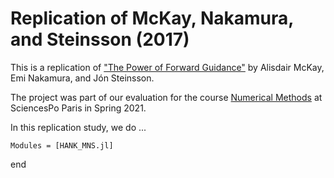 # Replication of McKay, Nakamura, and Steinsson (2017)

This is a replication of ["The Power of Forward Guidance"](https://www.aeaweb.org/articles?id=10.1257/aer.20150063) by Alisdair McKay, Emi Nakamura, and Jón Steinsson.

The project was part of our evaluation for the course [Numerical Methods](https://floswald.github.io/NumericalMethods/) at SciencesPo Paris in Spring 2021. 

In this replication study, we do ...



```@autodocs
Modules = [HANK_MNS.jl]
```


end
